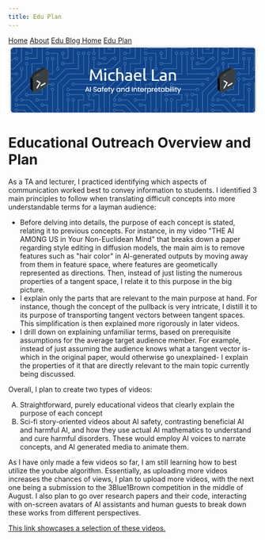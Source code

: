 ```yaml
---
title: Edu Plan
---
```


<head>
    <script src="https://polyfill.io/v3/polyfill.min.js?features=es6"></script>
    <script id="MathJax-script" async src="https://cdn.jsdelivr.net/npm/mathjax@3/es5/tex-mml-chtml.js"></script>
    <link rel="stylesheet" href="index.css">
</head>

<div class="topnav">
  <a href="index.html">Home</a>
  <a href="about.html">About</a>
  <a href="eduBlogHome.html">Edu Blog Home</a>
  <a class="active" href="eduPlan.html">Edu Plan</a>
</div>

<img src="banner.png" alt="Banner">

<p align="center"><h1><b>Educational Outreach Overview and Plan</b></h1></p>

As a TA and lecturer, I practiced identifying which aspects of communication worked best to convey information to students. I identified 3 main principles to follow when translating difficult concepts into more understandable terms for a layman audience:

<ul>
<li>Before delving into details, the purpose of each concept is stated, relating it to previous concepts. For instance, in my video "THE AI AMONG US in Your Non-Euclidean Mind" that breaks down a paper regarding style editing in diffusion models, the main aim is to remove features such as "hair color" in AI-generated outputs by moving away from them in feature space, where features are geometically represented as directions. Then, instead of just listing the numerous properties of a tangent space, I relate it to this purpose in the big picture.</li>
<li>I explain only the parts that are relevant to the main purpose at hand. For instance, though the concept of the pullback is very intricate, I distill it to its purpose of transporting tangent vectors between tangent spaces. This simplification is then explained more rigorously in later videos.</li>
<li>I drill down on explaining unfamiliar terms, based on prerequisite assumptions for the average target audience member. For example, instead of just assuming the audience knows what a tangent vector is- which in the original paper, would otherwise go unexplained- I explain the properties of it that are directly relevant to the main topic currently being discussed.</li>
</ul>

Overall, I plan to create two types of videos: 

<ol type="A">
<li>Straightforward, purely educational videos that clearly explain the purpose of each concept</li>
<li>Sci-fi story-oriented videos about AI safety, contrasting beneficial AI and harmful AI, and how they use actual AI mathematics to understand and cure harmful disorders. These would employ AI voices to narrate concepts, and AI generated media to animate them.</li>
</ol>

As I have only made a few videos so far, I am still learning how to best utilize the youtube algorithm. Essentially, as uploading more videos increases the chances of views, I plan to upload more videos, with the next one being a submission to the 3Blue1Brown competition in the middle of August. I also plan to go over research papers and their code, interacting with on-screen avatars of AI assistants and human guests to break down these works from different perspectives.

<a href="https://wlg1.github.io/index.html#edu_vids">This link showcases a selection of these videos.</a>